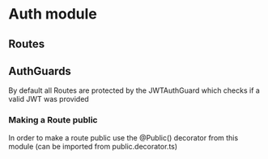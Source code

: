 # Auth module

## Routes

## AuthGuards
By default all Routes are protected by the JWTAuthGuard which checks if a valid JWT was provided
### Making a Route public
In order to make a route public use the @Public() decorator from this module (can be imported from public.decorator.ts)
